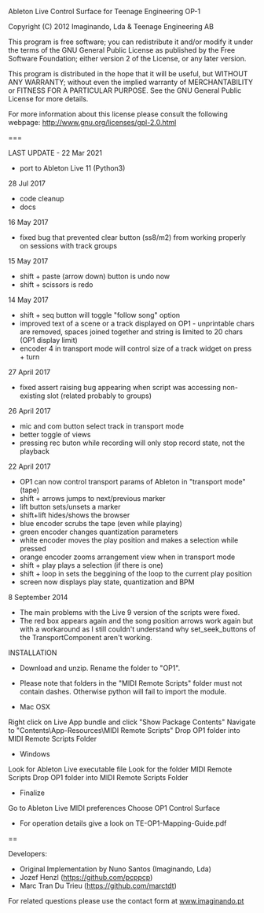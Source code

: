 Ableton Live Control Surface for Teenage Engineering OP-1 

Copyright (C) 2012 Imaginando, Lda & Teenage Engineering AB
   
This program is free software; you can redistribute it and/or
modify it under the terms of the GNU General Public License
as published by the Free Software Foundation; either version 2
of the License, or any later version.

This program is distributed in the hope that it will be useful,
but WITHOUT ANY WARRANTY; without even the implied warranty of
MERCHANTABILITY or FITNESS FOR A PARTICULAR PURPOSE.  See the
GNU General Public License for more details.

For more information about this license please consult the
following webpage: http://www.gnu.org/licenses/gpl-2.0.html

===

LAST UPDATE - 22 Mar 2021
- port to Ableton Live 11 (Python3)

28 Jul 2017
- code cleanup
- docs

16 May 2017
- fixed bug that prevented clear button (ss8/m2) from working properly on sessions with track groups

15 May 2017
- shift + paste (arrow down) button is undo now
- shift + scissors is redo

14 May 2017
- shift + seq button will toggle "follow song" option
- improved text of a scene or a track displayed on OP1 - unprintable chars are removed, spaces joined together and string is limited to 20 chars (OP1 display limit)
- encoder 4 in transport mode will control size of a track widget on press + turn

27 April 2017
- fixed assert raising bug appearing when script was accessing non-existing slot (related probably to groups)

26 April 2017
- mic and com button select track in transport mode
- better toggle of views
- pressing rec buton while recording will only stop record state, not the playback

22 April 2017
- OP1 can now control transport params of Ableton in "transport mode" (tape)
- shift + arrows jumps to next/previous marker
- lift button sets/unsets a marker
- shift+lift hides/shows the browser
- blue encoder scrubs the tape (even while playing)
- green encoder changes quantization parameters
- white encoder moves the play position and makes a selection while pressed
- orange encoder zooms arrangement view when in transport mode
- shift + play plays a selection (if there is one)
- shift + loop in sets the beggining of the loop to the current play position
- screen now displays play state, quantization and BPM

8 September 2014

- The main problems with the Live 9 version of the scripts were fixed.
- The red box appears again and the song position arrows work again but with a workaround as I still couldn't understand why set_seek_buttons of the TransportComponent aren't working.

INSTALLATION

- Download and unzip. Rename the folder to "OP1".
- Please note that folders in the "MIDI Remote Scripts" folder must not contain dashes. Otherwise python will fail to import the module.

- Mac OSX

 Right click on Live App bundle and click "Show Package Contents"
 Navigate to "Contents\App-Resources\MIDI Remote Scripts"
 Drop OP1 folder into MIDI Remote Scripts Folder

- Windows

 Look for Ableton Live executable file
 Look for the folder MIDI Remote Scripts
 Drop OP1 folder into MIDI Remote Scripts Folder

- Finalize

 Go to Ableton Live MIDI preferences
 Choose OP1 Control Surface

- For operation details give a look on TE-OP1-Mapping-Guide.pdf

==

Developers: 
- Original Implementation by Nuno Santos (Imaginando, Lda)
- Jozef Henzl (https://github.com/pcppcp)
- Marc Tran Du Trieu (https://github.com/marctdt)



For related questions please use the contact form at www.imaginando.pt
